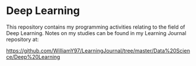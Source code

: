 # Deep Learning

This repository contains my programming activities relating to the field of Deep Learning. Notes on my studies can
be found in my Learning Journal repository at:

https://github.com/WilliamY97/LearningJournal/tree/master/Data%20Science/Deep%20Learning
